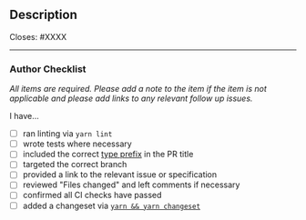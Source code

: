 ## Description

Closes: #XXXX

<!-- Add a description of the changes that this PR introduces and the files that
are the most critical to review. -->

---

### Author Checklist

_All items are required. Please add a note to the item if the item is not applicable and
please add links to any relevant follow up issues._

I have...

- [ ] ran linting via `yarn lint`
- [ ] wrote tests where necessary
- [ ] included the correct [type prefix](https://github.com/commitizen/conventional-commit-types/blob/v3.0.0/index.json) in the PR title
- [ ] targeted the correct branch
- [ ] provided a link to the relevant issue or specification
- [ ] reviewed "Files changed" and left comments if necessary
- [ ] confirmed all CI checks have passed
- [ ] added a changeset via [`yarn && yarn changeset`](https://github.com/changesets/changesets/blob/main/docs/adding-a-changeset.md)

